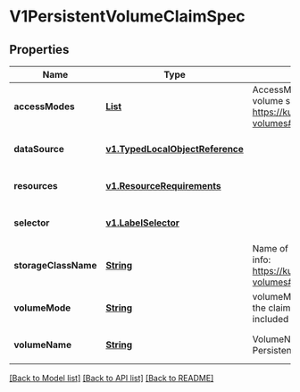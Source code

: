 # V1PersistentVolumeClaimSpec
## Properties

Name | Type | Description | Notes
------------ | ------------- | ------------- | -------------
**accessModes** | [**List**](string.md) | AccessModes contains the desired access modes the volume should have. More info: https://kubernetes.io/docs/concepts/storage/persistent-volumes#access-modes-1 +optional | [optional] [default to null]
**dataSource** | [**v1.TypedLocalObjectReference**](v1.TypedLocalObjectReference.md) |  | [optional] [default to null]
**resources** | [**v1.ResourceRequirements**](v1.ResourceRequirements.md) |  | [optional] [default to null]
**selector** | [**v1.LabelSelector**](v1.LabelSelector.md) |  | [optional] [default to null]
**storageClassName** | [**String**](string.md) | Name of the StorageClass required by the claim. More info: https://kubernetes.io/docs/concepts/storage/persistent-volumes#class-1 +optional | [optional] [default to null]
**volumeMode** | [**String**](string.md) | volumeMode defines what type of volume is required by the claim. Value of Filesystem is implied when not included in claim spec. +optional | [optional] [default to null]
**volumeName** | [**String**](string.md) | VolumeName is the binding reference to the PersistentVolume backing this claim. +optional | [optional] [default to null]

[[Back to Model list]](../README.md#documentation-for-models) [[Back to API list]](../README.md#documentation-for-api-endpoints) [[Back to README]](../README.md)

